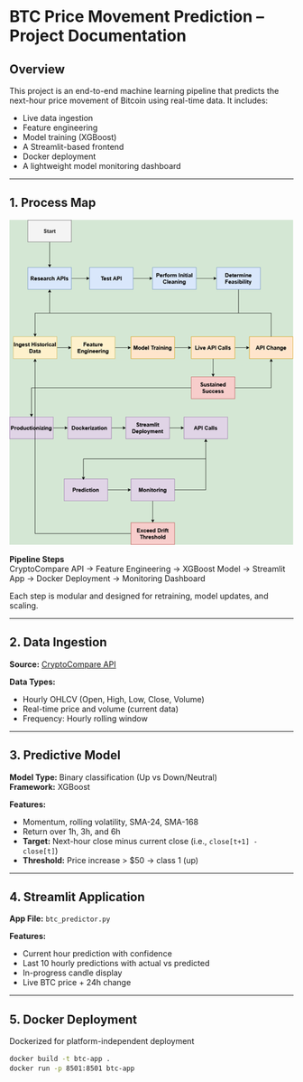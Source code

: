 # BTC Price Movement Prediction – Project Documentation

## Overview
This project is an end-to-end machine learning pipeline that predicts the next-hour price movement of Bitcoin using real-time data. It includes:

- Live data ingestion  
- Feature engineering  
- Model training (XGBoost)  
- A Streamlit-based frontend  
- Docker deployment  
- A lightweight model monitoring dashboard  

---

## 1. Process Map  
![Pipeline](images/pipeline.png)

**Pipeline Steps**  
CryptoCompare API → Feature Engineering → XGBoost Model → Streamlit App → Docker Deployment → Monitoring Dashboard

Each step is modular and designed for retraining, model updates, and scaling.

---

## 2. Data Ingestion  
**Source:** [CryptoCompare API](https://min-api.cryptocompare.com/)

**Data Types:**
- Hourly OHLCV (Open, High, Low, Close, Volume)  
- Real-time price and volume (current data)  
- Frequency: Hourly rolling window  

---

## 3. Predictive Model  
**Model Type:** Binary classification (Up vs Down/Neutral)  
**Framework:** XGBoost  

**Features:**
- Momentum, rolling volatility, SMA-24, SMA-168  
- Return over 1h, 3h, and 6h  
- **Target:** Next-hour close minus current close (i.e., `close[t+1] - close[t]`)  
- **Threshold:** Price increase > $50 → class 1 (up)  

---

## 4. Streamlit Application  
**App File:** `btc_predictor.py`  

**Features:**
- Current hour prediction with confidence  
- Last 10 hourly predictions with actual vs predicted  
- In-progress candle display  
- Live BTC price + 24h change  

---

## 5. Docker Deployment  
Dockerized for platform-independent deployment

```bash
docker build -t btc-app .
docker run -p 8501:8501 btc-app
